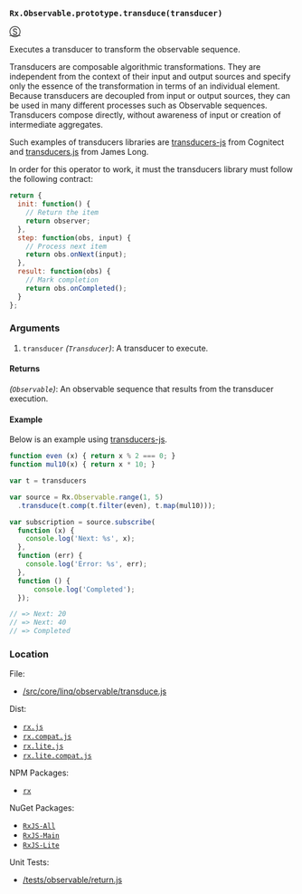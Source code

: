 ### `Rx.Observable.prototype.transduce(transducer)`
[&#x24C8;](https://github.com/Reactive-Extensions/RxJS/blob/master/src/core/linq/observable/transduce.js "View in source")

Executes a transducer to transform the observable sequence.  

Transducers are composable algorithmic transformations. They are independent from the context of their input and output sources and specify only the essence of the transformation in terms of an individual element. Because transducers are decoupled from input or output sources, they can be used in many different processes such as Observable sequences. Transducers compose directly, without awareness of input or creation of intermediate aggregates.

Such examples of transducers libraries are [transducers-js](https://github.com/cognitect-labs/transducers-js) from Cognitect and [transducers.js](https://github.com/jlongster/transducers.js) from James Long.

In order for this operator to work, it must the transducers library must follow the following contract:
```js
return {
  init: function() {
    // Return the item
    return observer;
  },
  step: function(obs, input) {
    // Process next item
    return obs.onNext(input);
  },
  result: function(obs) {
    // Mark completion
    return obs.onCompleted();
  }
};
```

### Arguments
1. `transducer` *(`Transducer`)*: A transducer to execute.

#### Returns
*(`Observable`)*: An observable sequence that results from the transducer execution.

#### Example

Below is an example using [transducers-js](https://github.com/cognitect-labs/transducers-js).
```js
function even (x) { return x % 2 === 0; }
function mul10(x) { return x * 10; }

var t = transducers

var source = Rx.Observable.range(1, 5)
  .transduce(t.comp(t.filter(even), t.map(mul10)));

var subscription = source.subscribe(
  function (x) {
    console.log('Next: %s', x);
  },
  function (err) {
    console.log('Error: %s', err);
  },
  function () {
      console.log('Completed');
  });

// => Next: 20
// => Next: 40
// => Completed
```

### Location

File:
- [/src/core/linq/observable/transduce.js](https://github.com/Reactive-Extensions/RxJS/blob/master/src/core/linq/observable/transduce.js)

Dist:
- [`rx.js`](https://github.com/Reactive-Extensions/RxJS/blob/master/dist/rx.js)
- [`rx.compat.js`](https://github.com/Reactive-Extensions/RxJS/blob/master/dist/rx.compat.js)
- [`rx.lite.js`](https://github.com/Reactive-Extensions/RxJS/blob/master/rx.lite.js)
- [`rx.lite.compat.js`](https://github.com/Reactive-Extensions/RxJS/blob/master/rx.lite.compat.js)

NPM Packages:
- [`rx`](https://www.npmjs.org/package/rx)

NuGet Packages:
- [`RxJS-All`](http://www.nuget.org/packages/RxJS-All/)
- [`RxJS-Main`](http://www.nuget.org/packages/RxJS-Main/)
- [`RxJS-Lite`](http://www.nuget.org/packages/RxJS-Lite/)

Unit Tests:
- [/tests/observable/return.js](https://github.com/Reactive-Extensions/RxJS/blob/master/tests/observable/transduce.js)
